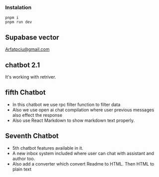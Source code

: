 ### Instalation

```
pnpm i
pnpm run dev
```

## Supabase vector

Arfatpciu@gmail.com

## chatbot 2.1

It's working with retriver.

## fifth Chatbot

- In this chatbot we use rpc filter function to filter data
- Also we use open ai chat compilation where user previous messages also effect the response
- Also use React Markdown to show markdown text properly.

## Seventh Chatbot

- 5th chatbot features available in it.
- A new inbox system included where user can chat with assistant and author too.
- Also add a converter which convert Readme to HTML. Then HTML to plain text
